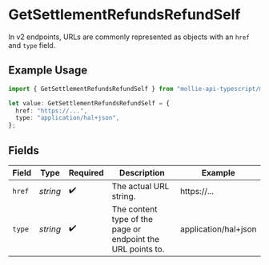# GetSettlementRefundsRefundSelf

In v2 endpoints, URLs are commonly represented as objects with an `href` and `type` field.

## Example Usage

```typescript
import { GetSettlementRefundsRefundSelf } from "mollie-api-typescript/models/operations";

let value: GetSettlementRefundsRefundSelf = {
  href: "https://...",
  type: "application/hal+json",
};
```

## Fields

| Field                                                       | Type                                                        | Required                                                    | Description                                                 | Example                                                     |
| ----------------------------------------------------------- | ----------------------------------------------------------- | ----------------------------------------------------------- | ----------------------------------------------------------- | ----------------------------------------------------------- |
| `href`                                                      | *string*                                                    | :heavy_check_mark:                                          | The actual URL string.                                      | https://...                                                 |
| `type`                                                      | *string*                                                    | :heavy_check_mark:                                          | The content type of the page or endpoint the URL points to. | application/hal+json                                        |